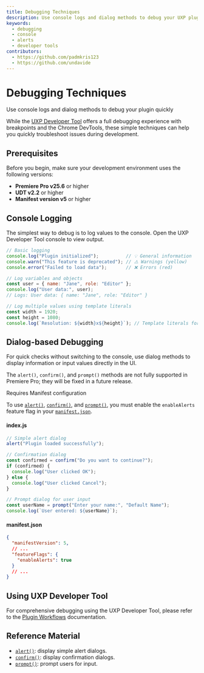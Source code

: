 ```yaml
---
title: Debugging Techniques
description: Use console logs and dialog methods to debug your UXP plugin quickly
keywords:
  - debugging
  - console
  - alerts
  - developer tools
contributors:
  - https://github.com/padmkris123
  - https://github.com/undavide
---
```


# Debugging Techniques

Use console logs and dialog methods to debug your plugin quickly

While the [UXP Developer Tool](../../../plugins/tutorials/udt-deep-dive/index.md) offers a full debugging experience with breakpoints and the Chrome DevTools, these simple techniques can help you quickly troubleshoot issues during development.

## Prerequisites

Before you begin, make sure your development environment uses the following versions:

- **Premiere Pro v25.6** or higher
- **UDT v2.2** or higher
- **Manifest version v5** or higher

## Console Logging

The simplest way to debug is to log values to the console. Open the UXP Developer Tool console to view output.

```js
// Basic logging
console.log("Plugin initialized");          // 💡 General information
console.warn("This feature is deprecated"); // ⚠️ Warnings (yellow)
console.error("Failed to load data");       // ❌ Errors (red)

// Log variables and objects
const user = { name: "Jane", role: "Editor" };
console.log("User data:", user);
// Logs: User data: { name: "Jane", role: "Editor" }

// Log multiple values using template literals
const width = 1920;
const height = 1080;
console.log(`Resolution: ${width}x${height}`); // Template literals for formatting
```

## Dialog-based Debugging

For quick checks without switching to the console, use dialog methods to display information or input values directly in the UI.

<InlineAlert variant="error" slots="text"/>

The `alert()`, `confirm()`, and `prompt()` methods are not fully supported in Premiere Pro; they will be fixed in a future release.

<InlineAlert variant="info" slots="header, text"/>

Requires Manifest configuration

To use [`alert()`](../../../uxp-api/reference-js/Global%20Members/HTML%20DOM/alert.md), [`confirm()`](../../../uxp-api/reference-js/Global%20Members/HTML%20DOM/confirm.md), and [`prompt()`](../../../uxp-api/reference-js/Global%20Members/HTML%20DOM/prompt.md), you must enable the `enableAlerts` feature flag in your [`manifest.json`](../../../plugins/concepts/manifest/index.md#enablealerts).

<CodeBlock slots="heading, code" repeat="2" languages="JavaScript, JSON" />

#### index.js

```js
// Simple alert dialog
alert("Plugin loaded successfully");

// Confirmation dialog
const confirmed = confirm("Do you want to continue?");
if (confirmed) {
  console.log("User clicked OK");
} else {
  console.log("User clicked Cancel");
}

// Prompt dialog for user input
const userName = prompt("Enter your name:", "Default Name");
console.log(`User entered: ${userName}`);
```

#### manifest.json

```json
{
  "manifestVersion": 5,
  // ...
  "featureFlags": {
    "enableAlerts": true
  }
  // ...
}
```

## Using UXP Developer Tool

For comprehensive debugging using the UXP Developer Tool, please refer to the [Plugin Workflows](../../../plugins/tutorials/udt-deep-dive/plugin-workflows.md#debug-your-plugin) documentation.

## Reference Material

- [`alert()`](../../../uxp-api/reference-js/Global%20Members/HTML%20DOM/alert.md): display simple alert dialogs.
- [`confirm()`](../../../uxp-api/reference-js/Global%20Members/HTML%20DOM/confirm.md): display confirmation dialogs.
- [`prompt()`](../../../uxp-api/reference-js/Global%20Members/HTML%20DOM/prompt.md): prompt users for input.
